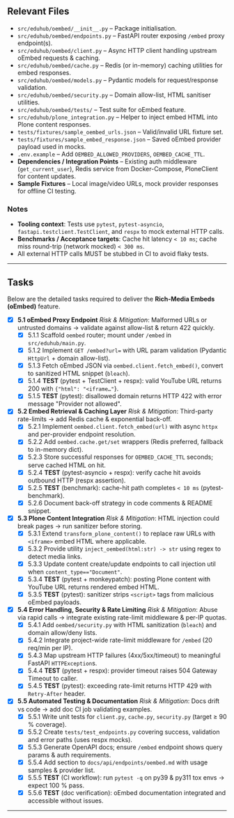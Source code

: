 ## Relevant Files

- `src/eduhub/oembed/__init__.py` – Package initialisation.
- `src/eduhub/oembed/endpoints.py` – FastAPI router exposing `/embed` proxy endpoint(s).
- `src/eduhub/oembed/client.py` – Async HTTP client handling upstream oEmbed requests & caching.
- `src/eduhub/oembed/cache.py` – Redis (or in-memory) caching utilities for embed responses.
- `src/eduhub/oembed/models.py` – Pydantic models for request/response validation.
- `src/eduhub/oembed/security.py` – Domain allow-list, HTML sanitiser utilities.
- `src/eduhub/oembed/tests/` – Test suite for oEmbed feature.
- `src/eduhub/plone_integration.py` – Helper to inject embed HTML into Plone content responses.
- `tests/fixtures/sample_oembed_urls.json` – Valid/invalid URL fixture set.
- `tests/fixtures/sample_embed_response.json` – Saved oEmbed provider payload used in mocks.
- `.env.example` – Add `OEMBED_ALLOWED_PROVIDERS`, `OEMBED_CACHE_TTL`.
- **Dependencies / Integration Points** – Existing auth middleware (`get_current_user`), Redis service from Docker-Compose, PloneClient for content updates.
- **Sample Fixtures** – Local image/video URLs, mock provider responses for offline CI testing.

### Notes

- **Tooling context**: Tests use `pytest`, `pytest-asyncio`, `fastapi.testclient.TestClient`, and `respx` to mock external HTTP calls.
- **Benchmarks / Acceptance targets**: Cache hit latency `< 10 ms`; cache miss round-trip (network mocked) `< 300 ms`.
- All external HTTP calls MUST be stubbed in CI to avoid flaky tests.

---

## Tasks

Below are the detailed tasks required to deliver the **Rich-Media Embeds (oEmbed)** feature.

- [x] **5.1 oEmbed Proxy Endpoint**
  _Risk & Mitigation_: Malformed URLs or untrusted domains → validate against allow-list & return 422 quickly.
  - [x] 5.1.1 Scaffold `oembed` router; mount under `/embed` in `src/eduhub/main.py`.
  - [x] 5.1.2 Implement `GET /embed?url=` with URL param validation (Pydantic `HttpUrl` + domain allow-list).
  - [x] 5.1.3 Fetch oEmbed JSON via `oembed.client.fetch_embed()`, convert to sanitized HTML snippet (`bleach`).
  - [x] 5.1.4 **TEST** (pytest + TestClient + respx): valid YouTube URL returns 200 with `{"html": "<iframe…"`}.
  - [x] 5.1.5 **TEST** (pytest): disallowed domain returns HTTP 422 with error message "Provider not allowed".

- [x] **5.2 Embed Retrieval & Caching Layer**
  _Risk & Mitigation_: Third-party rate-limits → add Redis cache & exponential back-off.
  - [x] 5.2.1 Implement `oembed.client.fetch_embed(url)` with async `httpx` and per-provider endpoint resolution.
  - [x] 5.2.2 Add `oembed.cache.get/set` wrappers (Redis preferred, fallback to in-memory dict).
  - [x] 5.2.3 Store successful responses for `OEMBED_CACHE_TTL` seconds; serve cached HTML on hit.
  - [x] 5.2.4 **TEST** (pytest-asyncio + respx): verify cache hit avoids outbound HTTP (respx assertion).
  - [x] 5.2.5 **TEST** (benchmark): cache-hit path completes `< 10 ms` (pytest-benchmark).
  - [x] 5.2.6 Document back-off strategy in code comments & README snippet.

- [x] **5.3 Plone Content Integration**
  _Risk & Mitigation_: HTML injection could break pages → run sanitizer before storing.
  - [x] 5.3.1 Extend `transform_plone_content()` to replace raw URLs with `<iframe>` embed HTML where applicable.
  - [x] 5.3.2 Provide utility `inject_oembed(html:str) -> str` using regex to detect media links.
  - [x] 5.3.3 Update content create/update endpoints to call injection util when `content_type=="Document"`.
  - [x] 5.3.4 **TEST** (pytest + monkeypatch): posting Plone content with YouTube URL returns rendered embed HTML.
  - [x] 5.3.5 **TEST** (pytest): sanitizer strips `<script>` tags from malicious oEmbed payloads.

- [x] **5.4 Error Handling, Security & Rate Limiting**
  _Risk & Mitigation_: Abuse via rapid calls → integrate existing rate-limit middleware & per-IP quotas.
  - [x] 5.4.1 Add `oembed/security.py` with HTML sanitization (`bleach`) and domain allow/deny lists.
  - [x] 5.4.2 Integrate project-wide rate-limit middleware for `/embed` (20 req/min per IP).
  - [x] 5.4.3 Map upstream HTTP failures (4xx/5xx/timeout) to meaningful FastAPI `HTTPException`s.
  - [x] 5.4.4 **TEST** (pytest + respx): provider timeout raises 504 Gateway Timeout to caller.
  - [x] 5.4.5 **TEST** (pytest): exceeding rate-limit returns HTTP 429 with `Retry-After` header.

- [x] **5.5 Automated Testing & Documentation**
  _Risk & Mitigation_: Docs drift vs code → add doc CI job validating examples.
  - [x] 5.5.1 Write unit tests for `client.py`, `cache.py`, `security.py` (target ≥ 90 % coverage).
  - [x] 5.5.2 Create `tests/test_endpoints.py` covering success, validation and error paths (uses respx mocks).
  - [x] 5.5.3 Generate OpenAPI docs; ensure `/embed` endpoint shows query params & auth requirements.
  - [x] 5.5.4 Add section to `docs/api/endpoints/oembed.md` with usage samples & provider list.
  - [x] 5.5.5 **TEST** (CI workflow): run `pytest -q` on py39 & py311 tox envs → expect 100 % pass.
  - [x] 5.5.6 **TEST** (doc verification): oEmbed documentation integrated and accessible without issues.

---
